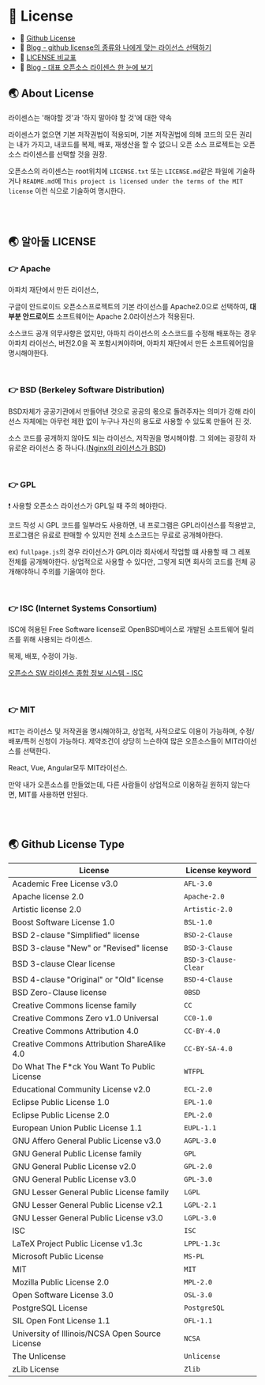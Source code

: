 # 🐳 License

* 📘 [Github License](https://docs.github.com/en/repositories/managing-your-repositorys-settings-and-features/customizing-your-repository/licensing-a-repository#choosing-the-right-license)
* 📘 [Blog - github license의 종류와 나에게 맞는 라이선스 선택하기](https://flyingsquirrel.medium.com/github-license의-종류와-나에게-맞는-라이선스-선택하기-ae29925e8ff4)
* 📘 [LICENSE 비교표](https://olis.or.kr/license/compareGuide.do)
* 📘 [Blog - 대표 오픈소스 라이센스 한 눈에 보기](https://codenamu.org/2014/10/10/popular-opensource-license?source=post_page-----ae29925e8ff4--------------------------------)



## 🌏 About License

라이센스는 '해야할 것'과 '하지 말아야 할 것'에 대한 약속

라이센스가 없으면 기본 저작권법이 적용되며, 기본 저작권법에 의해 코드의 모든 권리는 내가 가지고, 내코드를 복제, 배포, 재생산을 할 수 없으니 오픈 소스 프로젝트는 오픈소스 라이센스를 선택할 것을 권장.

오픈소스의 라이센스는 root위치에 `LICENSE.txt` 또는 `LICENSE.md`같은 파일에 기술하거나 `README.md`에 `This project is licensed under the terms of the MIT license` 이런 식으로 기술하여 명시한다.

<br/><br/>

## 🌏 알아둘 LICENSE

### 👉 Apache

아파치 재단에서 만든 라이선스,

구글이 안드로이드 오픈소스프로젝트의 기본 라이선스를 Apache2.0으로 선택하여, **대부분 안드로이드** 소프트웨어는 Apache 2.0라이선스가 적용된다.

소스코드 공개 의무사항은 없지만, 아파치 라이선스의 소스코드를 수정해 배포하는 경우 아파치 라이선스, 버전2.0을 꼭 포함시켜야하며, 아파치 재단에서 만든 소프트웨어임을 명시해야한다.

<br/>

### 👉 BSD (Berkeley Software Distribution)

BSD자체가 공공기관에서 만들어낸 것으로 공공의 몫으로 돌려주자는 의미가 강해 라이선스 자체에는 아무런 제한 없이 누구나 자신의 용도로 사용할 수 있도록 만들어 진 것.

소스 코드를 공개하지 않아도 되는 라이선스, 저작권을 명시해야함. 그 외에는 굉장히 자유로운 라이선스 중 하나다.([Nginx의 라이선스가 BSD](https://nginx.org/LICENSE))

<br/>

### 👉 GPL

❗ 사용할 오픈소스 라이선스가 GPL일 때 주의 해야한다.

코드 작성 시 GPL 코드를 일부라도 사용하면, 내 프로그램은 GPL라이선스를 적용받고, 프로그램은 유료로 판매할 수 있지만 전체 소스코드는 무료로 공개해야한다.

ex) `fullpage.js`의 경우 라이선스가 GPL이라 회사에서 작업할 떄 사용할 때 그 레포 전체를 공개해야한다. 상업적으로 사용할 수 있다만, 그렇게 되면 회사의 코드를 전체 공개해야하니 주의를 기울여야 한다.

<br/>

### 👉 ISC (Internet Systems Consortium)

ISC에 허용된 Free Software license로 OpenBSD베이스로 개발된 소프트웨어 릴리즈를 위해 사용되는 라이센스.

복제, 배포, 수정이 가능.

[오픈소스 SW 라이센스 종합 정보 시스템 - ISC](https://www.olis.or.kr/license/Detailselect.do?lId=1074&mapCode=010068,010107)

<br/>

### 👉 MIT

`MIT`는 라이선스 및 저작권을 명시해야하고, 상업적, 사적으로도 이용이 가능하며, 수정/배포/특허 신청이 가능하다. 제약조건이 상당히 느슨하여 많은 오픈소스들이 MIT라이선스를 선택한다.

React, Vue, Angular모두 MIT라이선스.

만약 내가 오픈소스를 만들었는데, 다른 사람들이 상업적으로 이용하길 원하지 않는다면, MIT를 사용하면 안된다.

<br/>

<br/>

## 🌏 Github License Type

| License                                         | License keyword      |
| ----------------------------------------------- | -------------------- |
| Academic Free License v3.0                      | `AFL-3.0`            |
| Apache license 2.0                              | `Apache-2.0`         |
| Artistic license 2.0                            | `Artistic-2.0`       |
| Boost Software License 1.0                      | `BSL-1.0`            |
| BSD 2-clause "Simplified" license               | `BSD-2-Clause`       |
| BSD 3-clause "New" or "Revised" license         | `BSD-3-Clause`       |
| BSD 3-clause Clear license                      | `BSD-3-Clause-Clear` |
| BSD 4-clause "Original" or "Old" license        | `BSD-4-Clause`       |
| BSD Zero-Clause license                         | `0BSD`               |
| Creative Commons license family                 | `CC`                 |
| Creative Commons Zero v1.0 Universal            | `CC0-1.0`            |
| Creative Commons Attribution 4.0                | `CC-BY-4.0`          |
| Creative Commons Attribution ShareAlike 4.0     | `CC-BY-SA-4.0`       |
| Do What The F*ck You Want To Public License     | `WTFPL`              |
| Educational Community License v2.0              | `ECL-2.0`            |
| Eclipse Public License 1.0                      | `EPL-1.0`            |
| Eclipse Public License 2.0                      | `EPL-2.0`            |
| European Union Public License 1.1               | `EUPL-1.1`           |
| GNU Affero General Public License v3.0          | `AGPL-3.0`           |
| GNU General Public License family               | `GPL`                |
| GNU General Public License v2.0                 | `GPL-2.0`            |
| GNU General Public License v3.0                 | `GPL-3.0`            |
| GNU Lesser General Public License family        | `LGPL`               |
| GNU Lesser General Public License v2.1          | `LGPL-2.1`           |
| GNU Lesser General Public License v3.0          | `LGPL-3.0`           |
| ISC                                             | `ISC`                |
| LaTeX Project Public License v1.3c              | `LPPL-1.3c`          |
| Microsoft Public License                        | `MS-PL`              |
| MIT                                             | `MIT`                |
| Mozilla Public License 2.0                      | `MPL-2.0`            |
| Open Software License 3.0                       | `OSL-3.0`            |
| PostgreSQL License                              | `PostgreSQL`         |
| SIL Open Font License 1.1                       | `OFL-1.1`            |
| University of Illinois/NCSA Open Source License | `NCSA`               |
| The Unlicense                                   | `Unlicense`          |
| zLib License                                    | `Zlib`               |